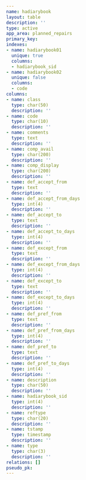 ```yaml
---
name: hadiarybook
layout: table
description: ''
type: active
app_area: planned_repairs
primary_key: 
indexes:
- name: hadiarybook01
  unique: true
  columns:
  - hadiarybook_sid
- name: hadiarybook02
  unique: false
  columns:
  - code
columns:
- name: class
  type: char(50)
  description: ''
- name: code
  type: char(10)
  description: ''
- name: comments
  type: text
  description: ''
- name: comp_avail
  type: char(200)
  description: ''
- name: comp_display
  type: char(200)
  description: ''
- name: def_accept_from
  type: text
  description: ''
- name: def_accept_from_days
  type: int(4)
  description: ''
- name: def_accept_to
  type: text
  description: ''
- name: def_accept_to_days
  type: int(4)
  description: ''
- name: def_except_from
  type: text
  description: ''
- name: def_except_from_days
  type: int(4)
  description: ''
- name: def_except_to
  type: text
  description: ''
- name: def_except_to_days
  type: int(4)
  description: ''
- name: def_pref_from
  type: text
  description: ''
- name: def_pref_from_days
  type: int(4)
  description: ''
- name: def_pref_to
  type: text
  description: ''
- name: def_pref_to_days
  type: int(4)
  description: ''
- name: description
  type: char(50)
  description: ''
- name: hadiarybook_sid
  type: int(4)
  description: ''
- name: reftype
  type: char(20)
  description: ''
- name: tstamp
  type: timestamp
  description: ''
- name: type
  type: char(3)
  description: ''
relations: []
pseudo_pk: 
---
```


